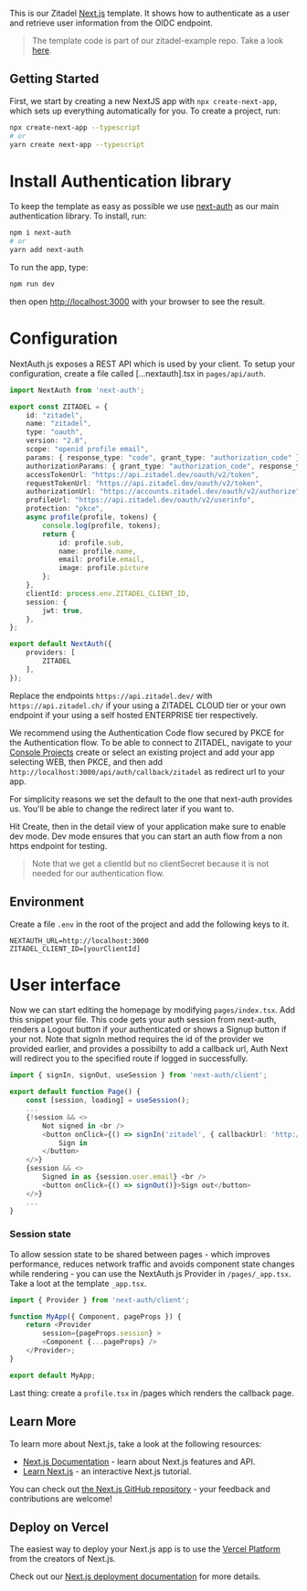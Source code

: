 This is our Zitadel [Next.js](https://nextjs.org/) template. It shows how to authenticate as a user and retrieve user information from the OIDC endpoint.

> The template code is part of our zitadel-example repo. Take a look [here](https://github.com/caos/zitadel-examples/tree/main/nextjs).

## Getting Started

First, we start by creating a new NextJS app with `npx create-next-app`, which sets up everything automatically for you. To create a project, run:

```bash
npx create-next-app --typescript
# or
yarn create next-app --typescript
```

# Install Authentication library

To keep the template as easy as possible we use [next-auth](https://next-auth.js.org/) as our main authentication library. To install, run:

```bash
npm i next-auth
# or
yarn add next-auth
```

To run the app, type:

```bash
npm run dev
```

then open [http://localhost:3000](http://localhost:3000) with your browser to see the result.

# Configuration

NextAuth.js exposes a REST API which is used by your client.
To setup your configuration, create a file called [...nextauth].tsx in `pages/api/auth`.

```ts
import NextAuth from 'next-auth';

export const ZITADEL = {
    id: "zitadel",
    name: "zitadel",
    type: "oauth",
    version: "2.0",
    scope: "openid profile email",
    params: { response_type: "code", grant_type: "authorization_code" },
    authorizationParams: { grant_type: "authorization_code", response_type: "code" },
    accessTokenUrl: "https://api.zitadel.dev/oauth/v2/token",
    requestTokenUrl: "https://api.zitadel.dev/oauth/v2/token",
    authorizationUrl: "https://accounts.zitadel.dev/oauth/v2/authorize",
    profileUrl: "https://api.zitadel.dev/oauth/v2/userinfo",
    protection: "pkce",
    async profile(profile, tokens) {
        console.log(profile, tokens);
        return {
            id: profile.sub,
            name: profile.name,
            email: profile.email,
            image: profile.picture
        };
    },
    clientId: process.env.ZITADEL_CLIENT_ID,
    session: {
        jwt: true,
    },
};

export default NextAuth({
    providers: [
        ZITADEL
    ],
});
```

Replace the endpoints `https://api.zitadel.dev/` with `https://api.zitadel.ch/` if your using a ZITADEL CLOUD tier or your own endpoint if your using a self hosted ENTERPRISE tier respectively.

We recommend using the Authentication Code flow secured by PKCE for the Authentication flow.
To be able to connect to ZITADEL, navigate to your [Console Projects](https://console.zitadel.ch/projects) create or select an existing project and add your app selecting WEB, then PKCE, and then add `http://localhost:3000/api/auth/callback/zitadel` as redirect url to your app. 

For simplicity reasons we set the default to the one that next-auth provides us. You'll be able to change the redirect later if you want to.

Hit Create, then in the detail view of your application make sure to enable dev mode. Dev mode ensures that you can start an auth flow from a non https endpoint for testing.

> Note that we get a clientId but no clientSecret because it is not needed for our authentication flow.

## Environment

Create a file `.env` in the root of the project and add the following keys to it.

```
NEXTAUTH_URL=http://localhost:3000
ZITADEL_CLIENT_ID=[yourClientId]
```

# User interface

Now we can start editing the homepage by modifying `pages/index.tsx`.
Add this snippet your file. This code gets your auth session from next-auth, renders a Logout button if your authenticated or shows a Signup button if your not.
Note that signIn method requires the id of the provider we provided earlier, and provides a possibilty to add a callback url, Auth Next will redirect you to the specified route if logged in successfully.

```ts
import { signIn, signOut, useSession } from 'next-auth/client';

export default function Page() {
    const [session, loading] = useSession();
    ...
    {!session && <>
        Not signed in <br />
        <button onClick={() => signIn('zitadel', { callbackUrl: 'http://localhost:3000/profile' })}>
            Sign in
        </button>
    </>}
    {session && <>
        Signed in as {session.user.email} <br />
        <button onClick={() => signOut()}>Sign out</button>
    </>}
    ...
}
```

### Session state

To allow session state to be shared between pages - which improves performance, reduces network traffic and avoids component state changes while rendering - you can use the NextAuth.js Provider in `/pages/_app.tsx`.
Take a loot at the template `_app.tsx`.

```ts
import { Provider } from 'next-auth/client';

function MyApp({ Component, pageProps }) {
    return <Provider
        session={pageProps.session} >
        <Component {...pageProps} />
    </Provider>;
}

export default MyApp;
```

Last thing: create a `profile.tsx` in /pages which renders the callback page.

## Learn More

To learn more about Next.js, take a look at the following resources:

- [Next.js Documentation](https://nextjs.org/docs) - learn about Next.js features and API.
- [Learn Next.js](https://nextjs.org/learn) - an interactive Next.js tutorial.

You can check out [the Next.js GitHub repository](https://github.com/vercel/next.js/) - your feedback and contributions are welcome!

## Deploy on Vercel

The easiest way to deploy your Next.js app is to use the [Vercel Platform](https://vercel.com/new?utm_medium=default-template&filter=next.js&utm_source=create-next-app&utm_campaign=create-next-app-readme) from the creators of Next.js.

Check out our [Next.js deployment documentation](https://nextjs.org/docs/deployment) for more details.
